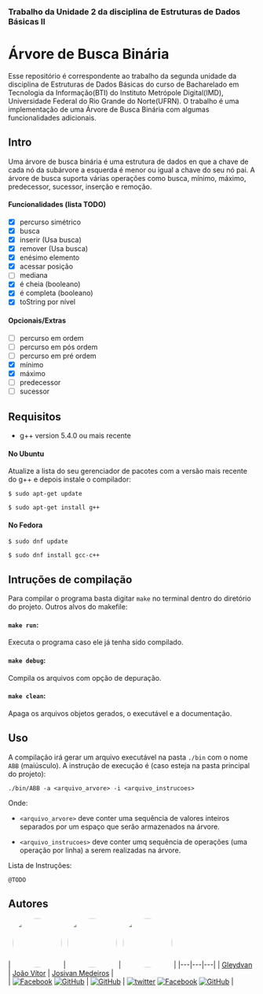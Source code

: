 ### Trabalho da Unidade 2 da disciplina de Estruturas de Dados Básicas II

# Árvore de Busca Binária 
<!--[![Build Status](https://travis-ci.org/JoMedeiros/EDBII_BST.png?branch=master)](https://travis-ci.org/JoMedeiros/EDBII_BST)-->

Esse repositório é correspondente ao trabalho da segunda unidade da disciplina de Estruturas de Dados Básicas do curso de Bacharelado em Tecnologia da Informação(BTI) do Instituto Metrópole Digital(IMD), Universidade Federal do Rio Grande do Norte(UFRN).
O trabalho é uma implementação de uma Árvore de Busca Binária com algumas funcionalidades adicionais.
<!--Name, version, description, and/or features of the program.-->
<!--
    System requirements.
    Install, uninstall, configuration, and operating instructions.
    Files list.
    Credit, acknowledgments, contact information, and copyright.
    Known bugs and a change log.
-->

## Intro

Uma árvore de busca binária é uma estrutura de dados en que a chave de cada nó da subárvore a esquerda é menor ou igual a chave do seu nó pai. 
A árvore de busca suporta várias operações como busca, mínimo, máximo, predecessor, sucessor, inserção e remoção.

#### Funcionalidades (lista TODO)

- [x] percurso simétrico
- [x] busca
- [x] inserir (Usa busca)
- [x] remover (Usa busca)
- [x] enésimo elemento
- [x] acessar posição
- [ ] mediana
- [x] é cheia (booleano)
- [x] é completa (booleano)
- [x] toString por nível

#### Opcionais/Extras

- [ ] percurso em ordem
- [ ] percurso em pós ordem
- [ ] percurso em pré ordem
- [x] mínimo
- [x] máximo
- [ ] predecessor
- [ ] sucessor

## Requisitos

* g++ version 5.4.0 ou mais recente

#### No Ubuntu

Atualize a lista do seu gerenciador de pacotes com a versão mais recente do g++ e depois instale o compilador:

`$ sudo apt-get update`

`$ sudo apt-get install g++`

#### No Fedora

`$ sudo dnf update`

`$ sudo dnf install gcc-c++`

## Intruções de compilação

Para compilar o programa basta digitar `make` no terminal dentro do diretório do projeto.
Outros alvos do makefile:

#### `make run`:

Executa o programa caso ele já tenha sido compilado.

#### `make debug`:

Compila os arquivos com opção de depuração.

#### `make clean`:

Apaga os arquivos objetos gerados, o executável e a documentação.

## Uso

A compilação irá gerar um arquivo executável na pasta `./bin` com o nome `ABB` (maiúsculo). A instrução de execução é (caso esteja na pasta principal do projeto):

`./bin/ABB -a <arquivo_arvore> -i <arquivo_instrucoes>`

Onde:

- `<arquivo_arvore>` deve conter uma sequência de valores inteiros separados por um espaço que serão armazenados na árvore.

- `<arquivo_instrucoes>` deve conter umq sequência de operações (uma operação por linha) a serem realizadas na árvore.

Lista de Instruções:

`@TODO`

## Autores
| [<img src="https://avatars1.githubusercontent.com/u/29136918?s=460&v=4" width="100" style="border-radius:50%"/>](https://github.com/gleydvan) | 
[<img src="https://avatars3.githubusercontent.com/u/28351214?s=460&v=4" width="100" style="border-radius:50%"/>](https://github.com/JohnVithor) | 
[<img src="https://scontent.fnat2-1.fna.fbcdn.net/v/t1.0-9/26196311_1726317707421220_3069236098433062740_n.jpg?_nc_cat=0&oh=68686ac8256abd16fd2c09ce0ba80b07&oe=5B9D0B5E" width="100" style="border-radius:50%"/>](https://github.com/JoMedeiros) |
|---|---|---|
| [Gleydvan](https://github.com/gleydvan) | [João Vítor](https://github.com/JohnVithor) | [Josivan Medeiros](http://lcc.ufrn.br/~josivanmedeiros/) |  
| [![Facebook][2]][1.2] [![GitHub][6]][1.6] | [![GitHub][6]][2.6] | [![twitter][1]][3.1] [![Facebook][2]][3.2] [![GitHub][6]][3.6] |

[1]: http://i.imgur.com/tXSoThF.png
[2]: http://i.imgur.com/P3YfQoD.png
[6]: http://i.imgur.com/0o48UoR.png

[1.2]: https://www.facebook.com/gleydvan
[1.6]: https://github.com/gleydvan

[2.3]: jv.venceslau.c@gmail.com 
[2.6]: https://github.com/JohnVithor

[3.1]: https://twitter.com/MedeirosJosivan
[3.2]: https://www.facebook.com/JosivanMedeiros
[3.6]: https://github.com/JoMedeiros

